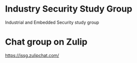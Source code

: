 # Industry Security Study Group
Industrial and Embedded Security study group

# Chat group on Zulip
https://issg.zulipchat.com/

